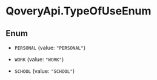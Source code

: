 # QoveryApi.TypeOfUseEnum

## Enum


* `PERSONAL` (value: `"PERSONAL"`)

* `WORK` (value: `"WORK"`)

* `SCHOOL` (value: `"SCHOOL"`)



